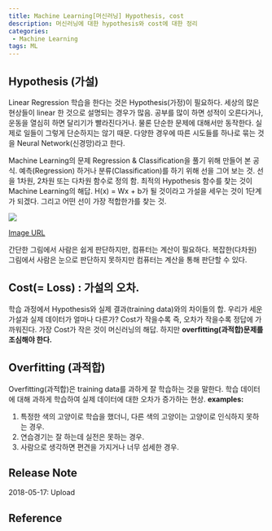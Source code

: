 ```yaml
---
title: Machine Learning[머신러닝] Hypothesis, cost
description: 머신러닝에 대한 hypothesis와 cost에 대한 정리
categories:
 - Machine Learning
tags: ML
---
```


## Hypothesis (가설)

Linear Regression 학습을 한다는 것은 Hypothesis(가정)이 필요하다. 세상의 많은 현상들이 linear 한 것으로 설명되는 경우가 많음.
공부를 많이 하면 성적이 오른다거나, 운동을 열심히 하면 달리기가 빨라진다거나. 물론 단순한 문제에 대해서만 동작한다. 실제로 일들이 그렇게 단순하지는 않기 때문. 다양한 경우에 따른 시도들를 하나로 묶는 것을 Neural Network(신경망)라고 한다.

Machine Learning의 문제 Regression & Classification을 풀기 위해 만들어 본 공식. 예측(Regression) 하거나 분류(Classification)를 하기 위해 선을 그어 보는 것. 선을 1차원, 2차원 또는 다차원 함수로 정의 함. 최적의 Hypothesis 함수를 찾는 것이 Machine Learning의 해답.
H(x) = Wx + b가 될 것이라고 가설을 세우는 것이 1단계가 되겠다. 그리고 어떤 선이 가장 적합한가를 찾는 것.

![](https://postfiles.pstatic.net/MjAxODA1MTRfMjA1/MDAxNTI2Mjk3OTI4MTU2.5411Q9Ar2IaqOqw_LuCbJcTOov1kYH7eC7upa8b9Zgcg.AnfX6HT0EpzXOnTTC3sEU9ofOTKBSxmvY0GYOQtqQI4g.PNG.goddam0205/2018-05-14.png?type=w773)

[Image URL](https://postfiles.pstatic.net/MjAxODA1MTRfMjA1/MDAxNTI2Mjk3OTI4MTU2.5411Q9Ar2IaqOqw_LuCbJcTOov1kYH7eC7upa8b9Zgcg.AnfX6HT0EpzXOnTTC3sEU9ofOTKBSxmvY0GYOQtqQI4g.PNG.goddam0205/2018-05-14.png?type=w773)

간단한 그림에서 사람은 쉽게 판단하지만, 컴퓨터는 계산이 필요하다. 복잡한(다차원) 그림에서 사람은 눈으로 판단하지 못하지만 컴퓨터는 계산을 통해 판단할 수 있다.

## Cost(= Loss) : 가설의 오차.
학습 과정에서 Hypothesis와 실제 결과(training data)와의 차이들의 합. 우리가 세운 가설과 실제 데이터가 얼마나 다른가? Cost가 작을수록 즉, 오차가 작을수록 정답에 가까워진다. 가장 Cost가 작은 것이 머신러닝의 해답. 하지만 **overfitting(과적합)문제를 조심해야 한다.**
## Overfitting (과적합)
Overfitting(과적합)은 training data를 과하게 잘 학습하는 것을 말한다. 학습 데이터에 대해 과하게 학습하여 실제 데이터에 대한 오차가 증가하는 현상.
**examples:**
1. 특정한 색의 고양이로 학습을 했더니, 다른 색의 고양이는 고양이로 인식하지 못하는 경우.
2. 연습경기는 잘 하는데 실전은 못하는 경우.
3. 사람으로 생각하면 편견을 가지거나 너무 섬세한 경우.

## Release Note
2018-05-17: Upload

## Reference